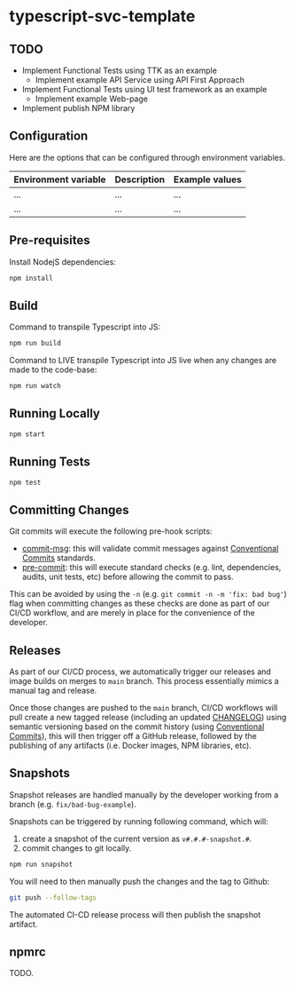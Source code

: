 # typescript-svc-template

## TODO

- Implement Functional Tests using TTK as an example
  - Implement example API Service using API First Approach
- Implement Functional Tests using UI test framework as an example
  - Implement example Web-page
- Implement publish NPM library

## Configuration

Here are the options that can be configured through environment variables.

| Environment variable | Description | Example values |
| -------------------- | ----------- | ------ |
| ...   | ... | ... |
| ...   | ... | ... |

## Pre-requisites

Install NodejS dependencies:

```bash
npm install
```

## Build

Command to transpile Typescript into JS:

```bash
npm run build
```

Command to LIVE transpile Typescript into JS live when any changes are made to the code-base:

```bash
npm run watch
```

## Running Locally

```bash
npm start
```

## Running Tests

```bash
npm test
```

## Committing Changes

Git commits will execute the following pre-hook scripts:

- [commit-msg](./.husky/commit-msg): this will validate commit messages against [Conventional Commits](https://www.conventionalcommits.org/en/v1.0.0/) standards.
- [pre-commit](./.husky/pre-commit): this will execute standard checks (e.g. lint, dependencies, audits, unit tests, etc) before allowing the commit to pass.

This can be avoided by using the `-n` (e.g. `git commit -n -m 'fix: bad bug'`) flag when committing changes as these checks are done as part of our CI/CD workflow, and are merely in place for the convenience of the developer.

## Releases

As part of our CI/CD process, we automatically trigger our releases and image builds on merges to `main` branch. This process essentially mimics a manual tag and release.

Once those changes are pushed to the `main` branch, CI/CD workflows will pull create a new tagged release (including an updated [CHANGELOG](./CHANGELOG.md)) using semantic versioning based on the commit history (using [Conventional Commits](https://www.conventionalcommits.org/en/v1.0.0/)), this will then trigger off a GitHub release, followed by the publishing of any artifacts (i.e. Docker images, NPM libraries, etc).

## Snapshots

Snapshot releases are handled manually by the developer working from a branch (e.g. `fix/bad-bug-example`).

Snapshots can be triggered by running following command, which will:

  1. create a snapshot of the current version as `v#.#.#-snapshot.#`.
  2. commit changes to git locally.

```bash
npm run snapshot
```

You will need to then manually push the changes and the tag to Github:

```bash
git push --follow-tags
```

The automated CI-CD release process will then publish the snapshot artifact.

## npmrc

TODO.
